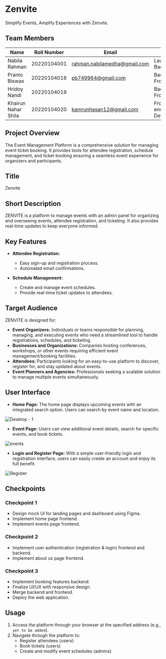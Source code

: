 # Zenvite
Simplify Events, Amplify Experiences with Zenvite.

## Team Members
| Name                | Roll Number   | Email                                   | Role                             |
|---------------------|---------------|-----------------------------------------|----------------------------------|
| Nabila Rahman       | 20220104001   | rahman.nabilamedha@gmail.com            | Lead, Backend                    |
| Pranto Biswas       | 20220104018   | pb749964@gmail.com                      | Backend, Frontend                |
| Hridoy Nandi        | 20220104019   |                                         | Backend, Frontend                |
| Khairun Nahar Shila | 20220104020   | kamrunhasan12@gmail.com                 | Front-end Developer              |

## Project Overview
The Event Management Platform is a comprehensive solution for managing event ticket booking. It provides tools for attendee registration, schedule management, and ticket booking ensuring a seamless event experience for organizers and participants.

## Title
Zenvite

## Short Description
ZENVITE is a platform to manage events with an admin panel for organizing and overseeing events, attendee registration, and ticketing. It also provides real-time updates to keep everyone informed.

## Key Features
- **Attendee Registration:**
  - Easy sign-up and registration process.
  - Automated email confirmations.

- **Schedule Management:**
  - Create and manage event schedules.
  - Provide real-time ticket updates to attendees.

## Target Audience
ZENVITE is designed for:

- **Event Organizers:** Individuals or teams responsible for planning, managing, and executing events who need a streamlined tool to handle registrations, schedules, and ticketing.
- **Businesses and Organizations:** Companies hosting conferences, workshops, or other events requiring efficient event management/booking facilities.
- **Attendees:** Participants looking for an easy-to-use platform to discover, register for, and stay updated about events.
- **Event Planners and Agencies:** Professionals seeking a scalable solution to manage multiple events simultaneously.

## User Interface
- **Home Page:**
The home page displays upcoming events with an integrated search option. Users can search by event name and location. 


![Desktop - 1](https://github.com/user-attachments/assets/971e6305-7a4c-4e64-be6b-ea510c70a7fd)

- **Event Page:**
Users can view additional event details, search for specific events, and book tickets.

![events](https://github.com/user-attachments/assets/3817c497-3435-413c-aef5-15f51c537868)

- **Login and Register Page:**
With a simple user-friendly login and registration interface, users can easily create an account and enjoy its full benefit.

![Register](https://github.com/user-attachments/assets/4dccd353-d4eb-42a3-b351-436d33145cdf)

## Checkpoints

### Checkpoint 1
- Design mock UI for landing pages and dashboard using Figma.
- Implement home page frontend.
- Implement events page frontend.

### Checkpoint 2
- Implement user authentication (registration & login) frontend and backend.
- Implement about us page frontend.

### Checkpoint 3
- Implement booking features backend.
- Finalize UI/UX with responsive design.
- Merge backend and frontend.
- Deploy the web application.

## Usage
1. Access the platform through your browser at the specified address (e.g., `yet to be added`).
2. Navigate through the platform to:
   - Register attendees (users)
   - Book tickets (users)
   - Create and modify event schedules (admins)

